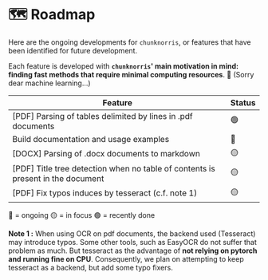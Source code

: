# 🗺️ Roadmap

Here are the ongoing developments for ``chunknorris``, or features that have been identified for future development.

Each feature is developed with **``chunknorris``' main motivation in mind: finding fast methods that require minimal computing resources**. 🌱 (Sorry dear machine learning...)

| Feature | Status |
|---------|--------|
| [PDF] Parsing of tables delimited by lines in .pdf documents | 🟢 |
| Build documentation and usage examples | 🔵 |
| [DOCX] Parsing of .docx documents to markdown | 🟡 |
| [PDF] Title tree detection when no table of contents is present in the document | 🟡 |
| [PDF] Fix typos induces by tesseract (c.f. note 1) | 🟡 |

🔵 = ongoing
🟡 = in focus
🟢 = recently done

**Note 1 :** When using OCR on pdf documents, the backend used (Tesseract) may introduce typos. Some other tools, such as EasyOCR do not suffer that problem as much. But tesseract as the advantage of **not relying on pytorch and running fine on CPU**. Consequently, we plan on attempting to keep tesseract as a backend, but add some typo fixers.